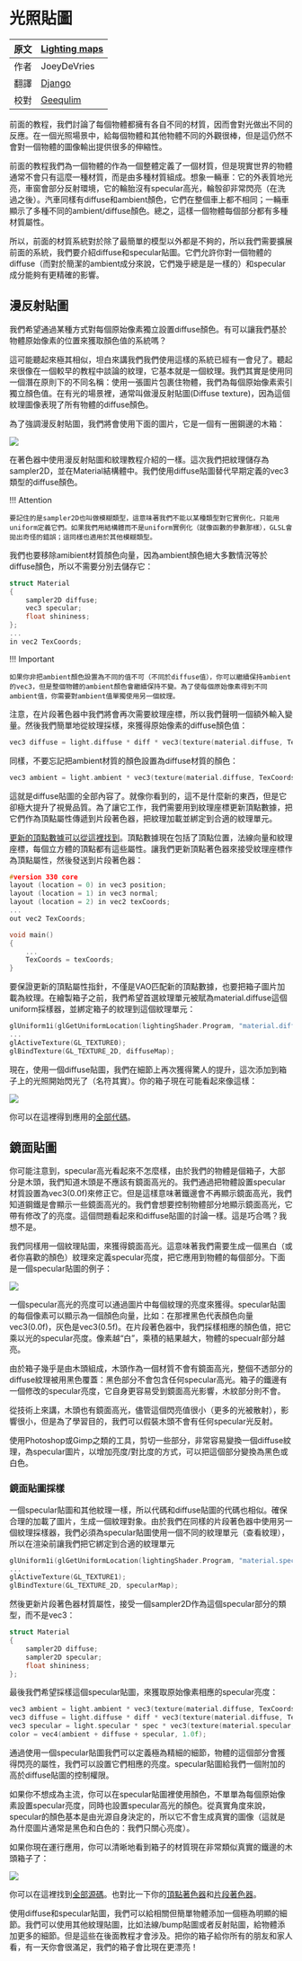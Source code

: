 # 光照貼圖

原文     | [Lighting maps](http://learnopengl.com/#!Lighting/Lighting-maps)
      ---|---
作者     | JoeyDeVries
翻譯     | [Django](http://bullteacher.com/)
校對     | [Geequlim](http://geequlim.com)

前面的教程，我們討論了每個物體都擁有各自不同的材質，因而會對光做出不同的反應。在一個光照場景中，給每個物體和其他物體不同的外觀很棒，但是這仍然不會對一個物體的圖像輸出提供很多的伸縮性。

前面的教程我們為一個物體的作為一個整體定義了一個材質，但是現實世界的物體通常不會只有這麼一種材質，而是由多種材質組成。想象一輛車：它的外表質地光亮，車窗會部分反射環境，它的輪胎沒有specular高光，輪彀卻非常閃亮（在洗過之後）。汽車同樣有diffuse和ambient顏色，它們在整個車上都不相同；一輛車顯示了多種不同的ambient/diffuse顏色。總之，這樣一個物體每個部分都有多種材質屬性。

所以，前面的材質系統對於除了最簡單的模型以外都是不夠的，所以我們需要擴展前面的系統，我們要介紹diffuse和specular貼圖。它們允許你對一個物體的diffuse（而對於簡潔的ambient成分來說，它們幾乎總是是一樣的）和specular成分能夠有更精確的影響。

## 漫反射貼圖

我們希望通過某種方式對每個原始像素獨立設置diffuse顏色。有可以讓我們基於物體原始像素的位置來獲取顏色值的系統嗎？

這可能聽起來極其相似，坦白來講我們我們使用這樣的系統已經有一會兒了。聽起來很像在一個較早的教程中談論的紋理，它基本就是一個紋理。我們其實是使用同一個潛在原則下的不同名稱：使用一張圖片包裹住物體，我們為每個原始像素索引獨立顏色值。在有光的場景裡，通常叫做漫反射貼圖(Diffuse texture)，因為這個紋理圖像表現了所有物體的diffuse顏色。

為了強調漫反射貼圖，我們將會使用下面的圖片，它是一個有一圈鋼邊的木箱：

![](http://www.learnopengl.com/img/textures/container2.png)

在著色器中使用漫反射貼圖和紋理教程介紹的一樣。這次我們把紋理儲存為sampler2D，並在Material結構體中。我們使用diffuse貼圖替代早期定義的vec3類型的diffuse顏色。

!!! Attention
    
    要記住的是sampler2D也叫做模糊類型，這意味著我們不能以某種類型對它實例化，只能用uniform定義它們。如果我們用結構體而不是uniform實例化（就像函數的參數那樣），GLSL會拋出奇怪的錯誤；這同樣也適用於其他模糊類型。
我們也要移除amibient材質顏色向量，因為ambient顏色絕大多數情況等於diffuse顏色，所以不需要分別去儲存它：

```c++
struct Material
{
    sampler2D diffuse;
    vec3 specular;
    float shininess;
};
...
in vec2 TexCoords;
```
!!! Important

    如果你非把ambient顏色設置為不同的值不可（不同於diffuse值），你可以繼續保持ambient的vec3，但是整個物體的ambient顏色會繼續保持不變。為了使每個原始像素得到不同ambient值，你需要對ambient值單獨使用另一個紋理。

注意，在片段著色器中我們將會再次需要紋理座標，所以我們聲明一個額外輸入變量。然後我們簡單地從紋理採樣，來獲得原始像素的diffuse顏色值：
    
```c++
vec3 diffuse = light.diffuse * diff * vec3(texture(material.diffuse, TexCoords));
```

同樣，不要忘記把ambient材質的顏色設置為diffuse材質的顏色：

```c++
vec3 ambient = light.ambient * vec3(texture(material.diffuse, TexCoords));
```

這就是diffuse貼圖的全部內容了。就像你看到的，這不是什麼新的東西，但是它卻極大提升了視覺品質。為了讓它工作，我們需要用到紋理座標更新頂點數據，把它們作為頂點屬性傳遞到片段著色器，把紋理加載並綁定到合適的紋理單元。

[更新的頂點數據可以從這裡找到](http://learnopengl.com/code_viewer.php?code=lighting/vertex_data_textures)。頂點數據現在包括了頂點位置，法線向量和紋理座標，每個立方體的頂點都有這些屬性。讓我們更新頂點著色器來接受紋理座標作為頂點屬性，然後發送到片段著色器：

```c++
#version 330 core
layout (location = 0) in vec3 position;
layout (location = 1) in vec3 normal;
layout (location = 2) in vec2 texCoords;
...
out vec2 TexCoords;

void main()
{
    ...
    TexCoords = texCoords;
}
```

要保證更新的頂點屬性指針，不僅是VAO匹配新的頂點數據，也要把箱子圖片加載為紋理。在繪製箱子之前，我們希望首選紋理單元被賦為material.diffuse這個uniform採樣器，並綁定箱子的紋理到這個紋理單元：

```c++
glUniform1i(glGetUniformLocation(lightingShader.Program, "material.diffuse"), 0);
...
glActiveTexture(GL_TEXTURE0);
glBindTexture(GL_TEXTURE_2D, diffuseMap);
```

現在，使用一個diffuse貼圖，我們在細節上再次獲得驚人的提升，這次添加到箱子上的光照開始閃光了（名符其實）。你的箱子現在可能看起來像這樣：

![](http://www.learnopengl.com/img/lighting/materials_diffuse_map.png)

你可以在這裡得到應用的[全部代碼](http://learnopengl.com/code_viewer.php?code=lighting/lighting_maps_diffuse)。


## 鏡面貼圖

你可能注意到，specular高光看起來不怎麼樣，由於我們的物體是個箱子，大部分是木頭，我們知道木頭是不應該有鏡面高光的。我們通過把物體設置specular材質設置為vec3(0.0f)來修正它。但是這樣意味著鐵邊會不再顯示鏡面高光，我們知道鋼鐵是會顯示一些鏡面高光的。我們會想要控制物體部分地顯示鏡面高光，它帶有修改了的亮度。這個問題看起來和diffuse貼圖的討論一樣。這是巧合嗎？我想不是。

我們同樣用一個紋理貼圖，來獲得鏡面高光。這意味著我們需要生成一個黑白（或者你喜歡的顏色）紋理來定義specular亮度，把它應用到物體的每個部分。下面是一個specular貼圖的例子：

![](http://www.learnopengl.com/img/textures/container2_specular.png)

一個specular高光的亮度可以通過圖片中每個紋理的亮度來獲得。specular貼圖的每個像素可以顯示為一個顏色向量，比如：在那裡黑色代表顏色向量vec3(0.0f)，灰色是vec3(0.5f)。在片段著色器中，我們採樣相應的顏色值，把它乘以光的specular亮度。像素越“白”，乘積的結果越大，物體的specualr部分越亮。

由於箱子幾乎是由木頭組成，木頭作為一個材質不會有鏡面高光，整個不透部分的diffuse紋理被用黑色覆蓋：黑色部分不會包含任何specular高光。箱子的鐵邊有一個修改的specular亮度，它自身更容易受到鏡面高光影響，木紋部分則不會。

從技術上來講，木頭也有鏡面高光，儘管這個閃亮值很小（更多的光被散射），影響很小，但是為了學習目的，我們可以假裝木頭不會有任何specular光反射。

使用Photoshop或Gimp之類的工具，剪切一些部分，非常容易變換一個diffuse紋理，為specular圖片，以增加亮度/對比度的方式，可以把這個部分變換為黑色或白色。


### 鏡面貼圖採樣

一個specular貼圖和其他紋理一樣，所以代碼和diffuse貼圖的代碼也相似。確保合理的加載了圖片，生成一個紋理對象。由於我們在同樣的片段著色器中使用另一個紋理採樣器，我們必須為specular貼圖使用一個不同的紋理單元（查看紋理），所以在渲染前讓我們把它綁定到合適的紋理單元

```c++
glUniform1i(glGetUniformLocation(lightingShader.Program, "material.specular"), 1);
...
glActiveTexture(GL_TEXTURE1);
glBindTexture(GL_TEXTURE_2D, specularMap);
```

然後更新片段著色器材質屬性，接受一個sampler2D作為這個specular部分的類型，而不是vec3：

```c++
struct Material
{
    sampler2D diffuse;
    sampler2D specular;
    float shininess;
};
```

最後我們希望採樣這個specular貼圖，來獲取原始像素相應的specular亮度：

```c++
vec3 ambient = light.ambient * vec3(texture(material.diffuse, TexCoords));
vec3 diffuse = light.diffuse * diff * vec3(texture(material.diffuse, TexCoords));
vec3 specular = light.specular * spec * vec3(texture(material.specular, TexCoords));
color = vec4(ambient + diffuse + specular, 1.0f);
```

通過使用一個specular貼圖我們可以定義極為精細的細節，物體的這個部分會獲得閃亮的屬性，我們可以設置它們相應的亮度。specular貼圖給我們一個附加的高於diffuse貼圖的控制權限。

如果你不想成為主流，你可以在specular貼圖裡使用顏色，不單單為每個原始像素設置specular亮度，同時也設置specular高光的顏色。從真實角度來說，specular的顏色基本是由光源自身決定的，所以它不會生成真實的圖像（這就是為什麼圖片通常是黑色和白色的：我們只關心亮度）。

如果你現在運行應用，你可以清晰地看到箱子的材質現在非常類似真實的鐵邊的木頭箱子了：

![](http://www.learnopengl.com/img/lighting/materials_specular_map.png)

你可以在這裡找到[全部源碼](http://learnopengl.com/code_viewer.php?code=lighting/lighting_maps_specular)。也對比一下你的[頂點著色器](http://learnopengl.com/code_viewer.php?code=lighting/lighting_maps&type=vertex)和[片段著色器](http://learnopengl.com/code_viewer.php?code=lighting/lighting_maps&type=fragment)。

使用diffuse和specular貼圖，我們可以給相關但簡單物體添加一個極為明顯的細節。我們可以使用其他紋理貼圖，比如法線/bump貼圖或者反射貼圖，給物體添加更多的細節。但是這些在後面教程才會涉及。把你的箱子給你所有的朋友和家人看，有一天你會很滿足，我們的箱子會比現在更漂亮！
